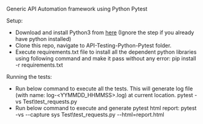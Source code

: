 Generic API Automation framework using Python Pytest

Setup:
- Download and install Python3 from [here](https://www.python.org/downloads/) (Ignore the step if you already have python installed)
- Clone this repo, navigate to API-Testing-Python-Pytest folder.
- Execute requirements.txt file to install all the dependent python libraries using following command and make it pass without any error: pip install -r requirements.txt

Running the tests:
- Run below command to execute all the tests. This will generate log file (with name: log-<YYMMDD_HHMMSS>.log) at current location.
pytest -vs Test\test_requests.py
- Run below command to execute and generate pytest html report: 
pytest -vs --capture sys Test\test_requests.py --html=report.html
